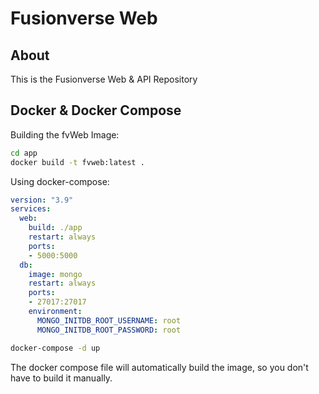 
# Fusionverse Web

## About

This is the Fusionverse Web & API Repository

## Docker & Docker Compose

Building the fvWeb Image:

```bash
cd app
docker build -t fvweb:latest .
```

Using docker-compose:

```yml
version: "3.9"
services:
  web:
    build: ./app
    restart: always
    ports:
    - 5000:5000
  db:
    image: mongo
    restart: always
    ports:
    - 27017:27017
    environment:
      MONGO_INITDB_ROOT_USERNAME: root
      MONGO_INITDB_ROOT_PASSWORD: root

```

```bash
docker-compose -d up
```

The docker compose file will automatically build the image, so you don't have to build it manually.
